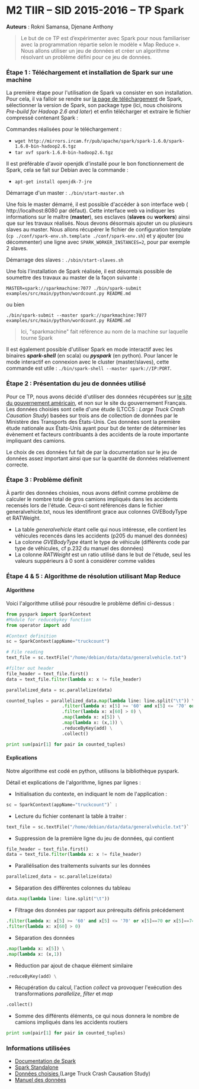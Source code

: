 # M2 TIIR – SID 2015-2016 – TP Spark
**Auteurs** : Rokni Samansa, Djenane Anthony

> Le but de ce TP est d’expérimenter avec Spark pour nous familiariser avec la programmation répartie selon le modèle « Map Reduce ». Nous allons utiliser un jeu de données et créer un algorithme résolvant un problème défini pour ce jeu de données.


### Étape 1 : Téléchargement et installation de Spark sur une machine

La première étape pour l'utilisation de Spark va consister en son installation. Pour cela, il va falloir se rendre sur [la page de téléchargement](http://spark.apache.org/downloads.html) de Spark, sélectionner la version de Spark, son package type (ici, nous choisirons _Pre-build for  Hadoop 2.6 and later_) et enfin télécharger et extraire le fichier compressé contenant Spark :

Commandes réalisées pour le téléchargement :
* `wget http://mirrors.ircam.fr/pub/apache/spark/spark-1.6.0/spark-1.6.0-bin-hadoop2.6.tgz `
* `tar xvf spark-1.6.0-bin-hadoop2.6.tgz`

Il est préférable d'avoir openjdk d'installé pour le bon fonctionnement de Spark, cela se fait sur Debian avec la commande :
* `apt-get install openjdk-7-jre`


Démarrage d'un master : `./bin/start-master.sh`

Une fois le master démarré, il est possible d'accéder à son interface web ( http://localhost:8080 par défaut). Cette interface web va indiquer les informations sur le maître (**master**), ses esclaves (**slaves** ou **workers**) ainsi que sur les travaux réalisés.
Nous devons désormais ajouter un ou plusieurs slaves au master. Nous allons récupérer le fichier de configuration template (`cp ./conf/spark-env.sh.template ./conf/spark-env.sh`) et y ajouter (ou décommenter) une ligne avec `SPARK_WORKER_INSTANCES=2`, pour par exemple 2 slaves.

Démarrage des slaves : `./sbin/start-slaves.sh`

Une fois l'installation de Spark réalisée, il est désormais possible de soumettre des travaux au master de la façon suivante :

`MASTER=spark://sparkmachine:7077 ./bin/spark-submit examples/src/main/python/wordcount.py README.md`

ou bien

`./bin/spark-submit --master spark://sparkmachine:7077 examples/src/main/python/wordcount.py README.md`
> Ici, "sparkmachine" fait référence au nom de la machine sur laquelle tourne Spark

Il est également possible d'utiliser Spark en mode interactif avec les binaires **_spark-shell_** (en scala) ou **_pyspark_** (en python). Pour lancer le mode interactif en connexion avec le cluster (master/slaves), cette commande est utile : `./bin/spark-shell --master spark://IP:PORT`.

### Étape 2 : Présentation du jeu de données utilisé

Pour ce TP, nous avons décidé d'utiliser des données récupérées sur [le site du gouvernement américain](http://www.data.gov/), et non sur le site du gouvernement Français. Les données choisies sont celle d'une étude (LTCCS : _Large Truck Crash Causation Study_) basées sur trois ans de collection de données par le Ministère des Transports des États-Unis. Ces données sont la première étude nationale aux États-Unis ayant pour but de tenter de déterminer les évènement et facteurs contribuants à des accidents de la route importante impliquant des camions.

Le choix de ces données fut fait de par la documentation sur le jeu de données assez important ainsi que sur la quantité de données relativement correcte.

### Étape 3 : Problème définit

À partir des données choisies, nous avons définit comme problème de calculer le nombre total de gros camions impliqués dans les accidents recensés lors de l'étude. Ceux-ci sont référencés dans le fichier generalvehicle.txt, nous les identifiront grace aux colonnes GVEBodyType et RATWeight.

* La table _generalvehicle_ étant celle qui nous intéresse, elle contient les véhicules recencés dans les accidents (p205 du manuel des données)
* La colonne _GVEBodyType_ étant le type de véhicule (différents code par type de véhicules, cf p.232 du manuel des données)
* La colonne _RATWeight_ est un ratio utilisé dans le but de l'étude, seul	les valeurs suppérieurs à 0 sont à considérer comme valides

### Étape 4 & 5 : Algorithme de résolution utilisant Map Reduce

#### Algorithme
Voici l'algorithme utilisé pour résoudre le problème défini ci-dessus :

``` python
from pyspark import SparkContext
#Module for reducebykey function
from operator import add

#Context definition
sc = SparkContext(appName="truckcount")

# File reading
text_file = sc.textFile("/home/debian/data/data/generalvehicle.txt")

#filter out header
file_header = text_file.first()
data = text_file.filter(lambda x: x != file_header)

parallelized_data = sc.parallelize(data)

counted_tuples = parallelized_data.map(lambda line: line.split("\t")) \
                     .filter(lambda x: x[5] >= '60' and x[5] <= '70' or x[5]==70 or x[5]==74 or x[5]==78 ) \
                     .filter(lambda x: x[60] > 0) \
                     .map(lambda x: x[5]) \
                     .map(lambda x: (x,1)) \
                     .reduceByKey(add) \
                     .collect()

print sum(pair[1] for pair in counted_tuples)
```
#### Explications
Notre algorithme est codé en python, utilisons la bibliothèque pyspark.

Détail et explications de l'algorithme, lignes par lignes :

* Initialisation du contexte, en indiquant le nom de l'application :
``` python
sc = SparkContext(appName="truckcount")` :
```
* Lecture du fichier contenant la table à traiter :
``` python
text_file = sc.textFile("/home/debian/data/data/generalvehicle.txt")`
```
* Suppression de la première ligne du jeu de données, qui contient
``` python
file_header = text_file.first()
data = text_file.filter(lambda x: x != file_header)
```
* Parallélisation des traitements suivants sur les données
``` python
parallelized_data = sc.parallelize(data)
```
* Séparation des différentes colonnes du tableau
``` python
data.map(lambda line: line.split("\t"))
```
* Filtrage des données par rapport aux prérequits définis précédement
``` python
.filter(lambda x: x[5] >= '60' and x[5] <= '70' or x[5]==70 or x[5]==74 or x[5]==78 ) \
.filter(lambda x: x[60] > 0)
```
* Séparation des données
``` python
.map(lambda x: x[5]) \
.map(lambda x: (x,1))
```
* Réduction par ajout de chaque élément similaire
``` python
.reduceByKey(add) \
```
* Récupération du calcul, l'action _collect_ va provoquer l'exécution des transformations  _parallelize_, _filter_ et _map_
``` python
.collect()
```
* Somme des différents éléments, ce qui nous donnera le nombre de camions impliqués dans les accidents routiers
``` python
print sum(pair[1] for pair in counted_tuples)
```

### Informations utilisées

* [Documentation de Spark](http://spark.apache.org/docs/latest/)
* [Spark Standalone](http://spark.apache.org/docs/latest/spark-standalone.html)
* [Données choisies ](http://catalog.data.gov/dataset?q=LTCCS&sort=score+desc%2C+name+asc) (Large Truck Crash Causation Study)
* [Manuel des données](http://ai.fmcsa.dot.gov/ltccs/data/documents/LTCCS_Manual_Public.pdf)
